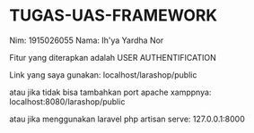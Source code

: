 # TUGAS-UAS-FRAMEWORK
Nim: 1915026055
Nama: Ih'ya Yardha Nor



Fitur yang diterapkan adalah USER AUTHENTIFICATION



Link yang saya gunakan:
localhost/larashop/public 



atau jika tidak bisa tambahkan port apache xamppnya: 
localhost:8080/larashop/public



atau jika menggunakan laravel php artisan serve:
127.0.0.1:8000
